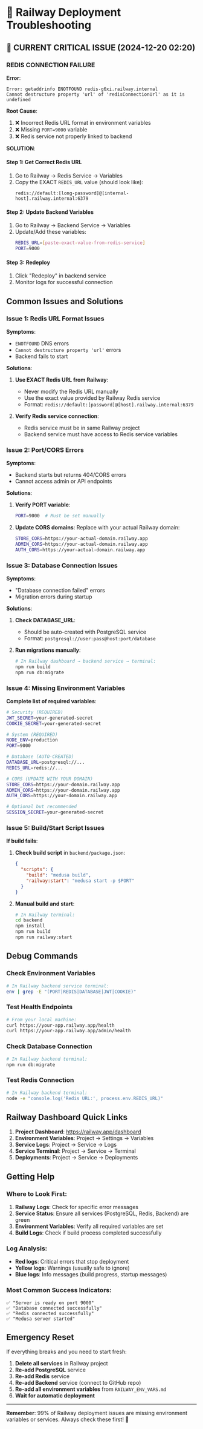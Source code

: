 # 🔧 Railway Deployment Troubleshooting

## 🚨 CURRENT CRITICAL ISSUE (2024-12-20 02:20)

### **REDIS CONNECTION FAILURE**

**Error**:
```
Error: getaddrinfo ENOTFOUND redis-g6xi.railway.internal
Cannot destructure property 'url' of 'redisConnectionUrl' as it is undefined
```

**Root Cause**:
1. ❌ Incorrect Redis URL format in environment variables
2. ❌ Missing `PORT=9000` variable
3. ❌ Redis service not properly linked to backend

**SOLUTION**:

#### **Step 1: Get Correct Redis URL**
1. Go to Railway → Redis Service → Variables
2. Copy the EXACT `REDIS_URL` value (should look like):
   ```
   redis://default:[long-password]@[internal-host].railway.internal:6379
   ```

#### **Step 2: Update Backend Variables**
1. Go to Railway → Backend Service → Variables
2. Update/Add these variables:
   ```bash
   REDIS_URL=[paste-exact-value-from-redis-service]
   PORT=9000
   ```

#### **Step 3: Redeploy**
1. Click "Redeploy" in backend service
2. Monitor logs for successful connection

## Common Issues and Solutions

### Issue 1: Redis URL Format Issues

**Symptoms**:
- `ENOTFOUND` DNS errors
- `Cannot destructure property 'url'` errors
- Backend fails to start

**Solutions**:
1. **Use EXACT Redis URL from Railway**:
   - Never modify the Redis URL manually
   - Use the exact value provided by Railway Redis service
   - Format: `redis://default:[password]@[host].railway.internal:6379`

2. **Verify Redis service connection**:
   - Redis service must be in same Railway project
   - Backend service must have access to Redis service variables

### Issue 2: Port/CORS Errors

**Symptoms**:
- Backend starts but returns 404/CORS errors
- Cannot access admin or API endpoints

**Solutions**:
1. **Verify PORT variable**:
   ```bash
   PORT=9000  # Must be set manually
   ```

2. **Update CORS domains**:
   Replace with your actual Railway domain:
   ```bash
   STORE_CORS=https://your-actual-domain.railway.app
   ADMIN_CORS=https://your-actual-domain.railway.app
   AUTH_CORS=https://your-actual-domain.railway.app
   ```

### Issue 3: Database Connection Issues

**Symptoms**:
- "Database connection failed" errors
- Migration errors during startup

**Solutions**:
1. **Check DATABASE_URL**:
   - Should be auto-created with PostgreSQL service
   - Format: `postgresql://user:pass@host:port/database`

2. **Run migrations manually**:
   ```bash
   # In Railway dashboard → backend service → terminal:
   npm run build
   npm run db:migrate
   ```

### Issue 4: Missing Environment Variables

**Complete list of required variables**:

```bash
# Security (REQUIRED)
JWT_SECRET=your-generated-secret
COOKIE_SECRET=your-generated-secret

# System (REQUIRED)
NODE_ENV=production
PORT=9000

# Database (AUTO-CREATED)
DATABASE_URL=postgresql://...
REDIS_URL=redis://...

# CORS (UPDATE WITH YOUR DOMAIN)
STORE_CORS=https://your-domain.railway.app
ADMIN_CORS=https://your-domain.railway.app
AUTH_CORS=https://your-domain.railway.app

# Optional but recommended
SESSION_SECRET=your-generated-secret
```

### Issue 5: Build/Start Script Issues

**If build fails**:
1. **Check build script** in `backend/package.json`:
   ```json
   {
     "scripts": {
       "build": "medusa build",
       "railway:start": "medusa start -p $PORT"
     }
   }
   ```

2. **Manual build and start**:
   ```bash
   # In Railway terminal:
   cd backend
   npm install
   npm run build
   npm run railway:start
   ```

## Debug Commands

### Check Environment Variables
```bash
# In Railway backend service terminal:
env | grep -E "(PORT|REDIS|DATABASE|JWT|COOKIE)"
```

### Test Health Endpoints
```bash
# From your local machine:
curl https://your-app.railway.app/health
curl https://your-app.railway.app/admin/health
```

### Check Database Connection
```bash
# In Railway backend terminal:
npm run db:migrate
```

### Test Redis Connection
```bash
# In Railway backend terminal:
node -e "console.log('Redis URL:', process.env.REDIS_URL)"
```

## Railway Dashboard Quick Links

1. **Project Dashboard**: https://railway.app/dashboard
2. **Environment Variables**: Project → Settings → Variables
3. **Service Logs**: Project → Service → Logs
4. **Service Terminal**: Project → Service → Terminal
5. **Deployments**: Project → Service → Deployments

## Getting Help

### Where to Look First:
1. **Railway Logs**: Check for specific error messages
2. **Service Status**: Ensure all services (PostgreSQL, Redis, Backend) are green
3. **Environment Variables**: Verify all required variables are set
4. **Build Logs**: Check if build process completed successfully

### Log Analysis:
- **Red logs**: Critical errors that stop deployment
- **Yellow logs**: Warnings (usually safe to ignore)
- **Blue logs**: Info messages (build progress, startup messages)

### Most Common Success Indicators:
```
✅ "Server is ready on port 9000"
✅ "Database connected successfully"
✅ "Redis connected successfully"
✅ "Medusa server started"
```

## Emergency Reset

If everything breaks and you need to start fresh:

1. **Delete all services** in Railway project
2. **Re-add PostgreSQL** service
3. **Re-add Redis** service  
4. **Re-add Backend** service (connect to GitHub repo)
5. **Re-add all environment variables** from `RAILWAY_ENV_VARS.md`
6. **Wait for automatic deployment**

---

**Remember**: 99% of Railway deployment issues are missing environment variables or services. Always check these first! 🚀
